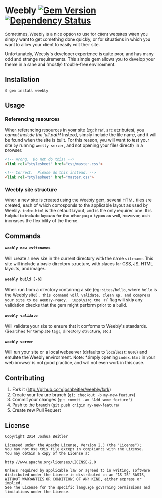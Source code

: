 # Weebly [![Gem Version](https://badge.fury.io/rb/weebly.svg)](http://badge.fury.io/rb/weebly) [![Dependency Status](https://gemnasium.com/joshbeitler/weebly.svg)](https://gemnasium.com/joshbeitler/weebly)

Sometimes, Weebly is a nice option to use for client websites when you simply
want to get something done quickly, or for situations in which you want to
allow your client to easily edit their site.

Unfortunately, Weebly's developer experience is quite poor, and has many odd
and strange requirements.  This simple gem allows you to develop your theme
in a sane and (mostly) trouble-free environment.

## Installation
```
$ gem install weebly
```

## Usage

### Referencing resources
When referencing resources in your site (eg: `href`, `src` attributes), you
*cannot include the full path!* Instead, simply include the file name, and
it will be found when the site is built.  For this reason, you will want to
test your site by running `weebly server`, and not opening your files directly
in a browser.

```html
<!-- Wrong.  Do not do this! -->
<link rel="stylesheet" href="css/master.css">

<!-- Correct.  Please do this instead. -->
<link rel="stylesheet" href="master.css">
```

### Weebly site structure
When a new site is created using the Weebly gem, several HTML files are created, each of which corrosponds to the applicable layout as used by Weebly.  `index.html` is the default layout, and is the only required one.  It is helpful to include layouts for the other page-types as well, however, as it increases the flexibility of the theme.

## Commands

#### `weebly new <sitename>`
Will create a new site in the current directory with the name `sitename`.
This site will include a basic directory structure, with places for CSS, JS,
HTML layouts, and images.

#### `weebly build [-b]`
When run from a directory containing a site (eg: `sites/hello`, where `hello`
is the Weebly site`), this command will validate, clean up, and compress your
site to be Weebly-ready.  Supplying the `-n` flag will skip any validation checks that the gem might perform prior to a build.

#### `weebly validate`
Will validate your site to ensure that it conforms to Weebly's standards.  
(Searches for template tags, directory structure, etc.)

#### `weebly server`
Will run your site on a local webserver (defaults to `localhost:8000`) and
emulate the Weebly environment.  Note: *simply opening `index.html` in your
web browser is not good practice, and will not even work in this case.

## Contributing

1. Fork it (http://github.com/joshbeitler/weebly/fork)
2. Create your feature branch (`git checkout -b my-new-feature`)
3. Commit your changes (`git commit -am 'Add some feature'`)
4. Push to the branch (`git push origin my-new-feature`)
5. Create new Pull Request

## License
```
Copyright 2014 Joshua Beitler

Licensed under the Apache License, Version 2.0 (the "License");
you may not use this file except in compliance with the License.
You may obtain a copy of the License at

http://www.apache.org/licenses/LICENSE-2.0

Unless required by applicable law or agreed to in writing, software
distributed under the License is distributed on an "AS IS" BASIS,
WITHOUT WARRANTIES OR CONDITIONS OF ANY KIND, either express or implied.
See the License for the specific language governing permissions and
limitations under the License.
```
